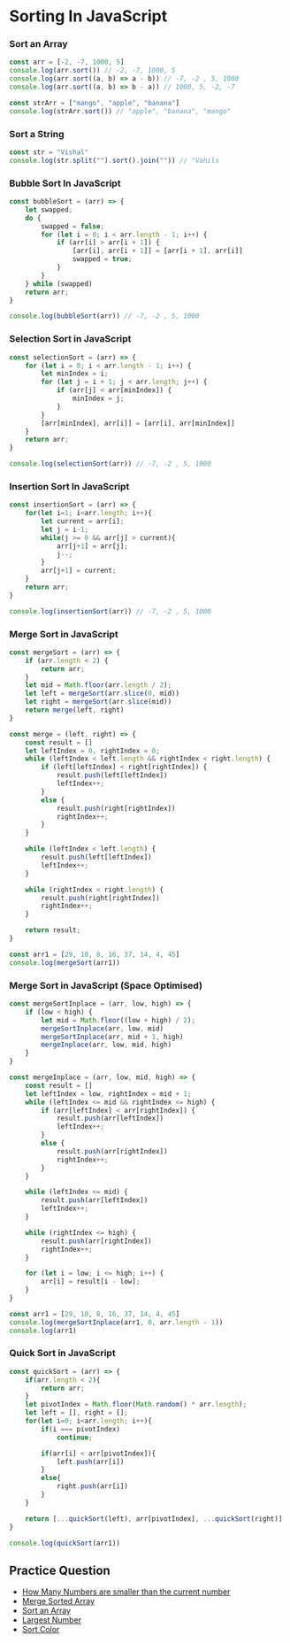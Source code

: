 # Sorting In JavaScript

### Sort an Array
```javascript
const arr = [-2, -7, 1000, 5]
console.log(arr.sort()) // -2, -7, 1000, 5
console.log(arr.sort((a, b) => a - b)) // -7, -2 , 5, 1000
console.log(arr.sort((a, b) => b - a)) // 1000, 5, -2, -7

const strArr = ["mango", "apple", "banana"]
console.log(strArr.sort()) // "apple", "banana", "mango"
```

### Sort a String
```javascript
const str = "Vishal"
console.log(str.split("").sort().join("")) // "Vahils
```

### Bubble Sort In JavaScript
```javascript
const bubbleSort = (arr) => {
    let swapped;
    do {
        swapped = false;
        for (let i = 0; i < arr.length - 1; i++) {
            if (arr[i] > arr[i + 1]) {
                [arr[i], arr[i + 1]] = [arr[i + 1], arr[i]]
                swapped = true;
            }
        }
    } while (swapped)
    return arr;
}

console.log(bubbleSort(arr)) // -7, -2 , 5, 1000
```

### Selection Sort in JavaScript
```javascript
const selectionSort = (arr) => {
    for (let i = 0; i < arr.length - 1; i++) {
        let minIndex = i;
        for (let j = i + 1; j < arr.length; j++) {
            if (arr[j] < arr[minIndex]) {
                minIndex = j;
            }
        }
        [arr[minIndex], arr[i]] = [arr[i], arr[minIndex]]
    }
    return arr;
}

console.log(selectionSort(arr)) // -7, -2 , 5, 1000
```

### Insertion Sort In JavaScript
```javascript
const insertionSort = (arr) => {
    for(let i=1; i<arr.length; i++){
        let current = arr[i];
        let j = i-1;
        while(j >= 0 && arr[j] > current){
            arr[j+1] = arr[j];
            j--;
        }
        arr[j+1] = current;
    }
    return arr;
}

console.log(insertionSort(arr)) // -7, -2 , 5, 1000
```

### Merge Sort in JavaScript 
```javascript
const mergeSort = (arr) => {
    if (arr.length < 2) {
        return arr;
    }
    let mid = Math.floor(arr.length / 2);
    let left = mergeSort(arr.slice(0, mid))
    let right = mergeSort(arr.slice(mid))
    return merge(left, right)
}

const merge = (left, right) => {
    const result = []
    let leftIndex = 0, rightIndex = 0;
    while (leftIndex < left.length && rightIndex < right.length) {
        if (left[leftIndex] < right[rightIndex]) {
            result.push(left[leftIndex])
            leftIndex++;
        }
        else {
            result.push(right[rightIndex])
            rightIndex++;
        }
    }

    while (leftIndex < left.length) {
        result.push(left[leftIndex])
        leftIndex++;
    }

    while (rightIndex < right.length) {
        result.push(right[rightIndex])
        rightIndex++;
    }

    return result;
}

const arr1 = [29, 10, 8, 16, 37, 14, 4, 45]
console.log(mergeSort(arr1))
```
### Merge Sort in JavaScript (Space Optimised)

```javascript
const mergeSortInplace = (arr, low, high) => {
    if (low < high) {
        let mid = Math.floor((low + high) / 2);
        mergeSortInplace(arr, low, mid)
        mergeSortInplace(arr, mid + 1, high)
        mergeInplace(arr, low, mid, high)
    }
}

const mergeInplace = (arr, low, mid, high) => {
    const result = []
    let leftIndex = low, rightIndex = mid + 1;
    while (leftIndex <= mid && rightIndex <= high) {
        if (arr[leftIndex] < arr[rightIndex]) {
            result.push(arr[leftIndex])
            leftIndex++;
        }
        else {
            result.push(arr[rightIndex])
            rightIndex++;
        }
    }

    while (leftIndex <= mid) {
        result.push(arr[leftIndex])
        leftIndex++;
    }

    while (rightIndex <= high) {
        result.push(arr[rightIndex])
        rightIndex++;
    }

    for (let i = low; i <= high; i++) {
        arr[i] = result[i - low];
    }
}

const arr1 = [29, 10, 8, 16, 37, 14, 4, 45]
console.log(mergeSortInplace(arr1, 0, arr.length - 1))
console.log(arr1)
```

### Quick Sort in JavaScript

```javascript
const quickSort = (arr) => {
    if(arr.length < 2){
        return arr;
    }
    let pivotIndex = Math.floor(Math.random() * arr.length);
    let left = [], right = [];
    for(let i=0; i<arr.length; i++){
        if(i === pivotIndex)
            continue;

        if(arr[i] < arr[pivotIndex]){
            left.push(arr[i])
        }
        else{
            right.push(arr[i])
        }
    }

    return [...quickSort(left), arr[pivotIndex], ...quickSort(right)]
}

console.log(quickSort(arr1))
```

## Practice Question

- [How Many Numbers are smaller than the current number](https://leetcode.com/problems/how-many-numbers-are-smaller-than-the-current-number)
- [Merge Sorted Array](https://leetcode.com/problems/merge-sorted-array)
- [Sort an Array](https://leetcode.com/problems/sort-an-array)
- [Largest Number](https://leetcode.com/problems/largest-number)
- [Sort Color](https://leetcode.com/problems/sort-colors)